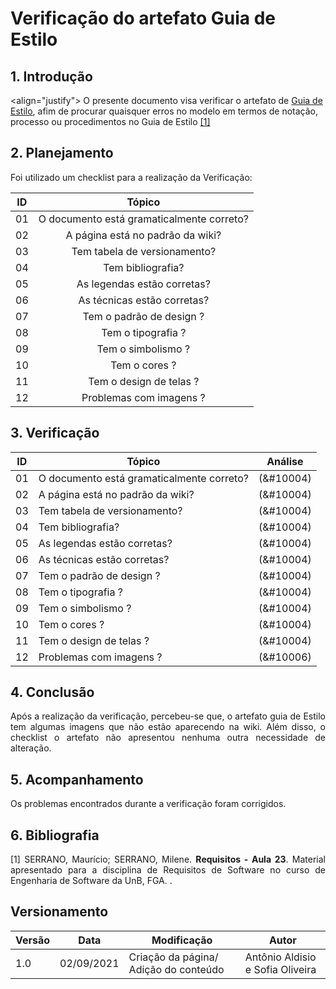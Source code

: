 # Verificação do artefato Guia de Estilo


## 1. Introdução
<align="justify">
O presente documento visa verificar o artefato de <a href = "2021.1-FindGlocal/requisitos/guiadeestilo/">Guia de Estilo</a>, afim de procurar quaisquer erros no modelo em termos de notação, processo ou procedimentos no Guia de Estilo <a href="#Bibliografia">[1]</a></p>
</p>

## 2. Planejamento 
<p  align="justify">Foi utilizado um checklist para a realização da Verificação:</p>

<center>

| ID| Tópico |
|:--:|:--:|
| 01 | O documento está gramaticalmente correto? |
| 02 | A página está no padrão da wiki? |
| 03 | Tem tabela de versionamento? |
| 04 | Tem bibliografia? |
| 05 | As legendas estão corretas? |
| 06 | As técnicas estão corretas? | 
| 07 | Tem o padrão de design ? | 
| 08 | Tem o tipografia ? | 
| 09 | Tem o simbolismo ? | 
| 10 | Tem o cores ? | 
| 11 | Tem o design de telas ? | 
| 12| Problemas com imagens ? | 





</center>

## 3. Verificação

<center>

| ID| Tópico | Análise |
|:-:|--|:-:|
| 01 | O documento está gramaticalmente correto? | (&#10004) |
| 02 | A página está no padrão da wiki? | (&#10004) |
| 03 | Tem tabela de versionamento? | (&#10004) |
| 04 | Tem bibliografia? | (&#10004) |
| 05 | As legendas estão corretas? | (&#10004) | 
| 06 | As técnicas estão corretas? |  (&#10004) |
| 07 | Tem o padrão de design ? | (&#10004) |
| 08 | Tem o tipografia ? | (&#10004) |
| 09 | Tem o simbolismo ? | (&#10004) |
| 10 | Tem o cores ? | (&#10004) |
| 11 | Tem o design de telas ? | (&#10004) |
| 12| Problemas com imagens ? | (&#10006) |
</center>

## 4. Conclusão

<p align="justify">
Após a realização da verificação, percebeu-se que, o artefato guia de Estilo tem algumas imagens que não estão aparecendo na wiki. Além disso, o checklist o artefato não apresentou nenhuma outra necessidade de alteração.  
</p>


## 5. Acompanhamento

<p align="justify">
Os problemas encontrados durante a verificação foram corrigidos.
</p>

## 6. Bibliografia <a id="Bibliografia"></a>
<p align = "justify"> [1] SERRANO, Maurício; SERRANO, Milene. <strong>Requisitos - Aula 23</strong>. Material apresentado para a disciplina de Requisitos de Software no curso de Engenharia de Software da UnB, FGA. </a> .</p>


## Versionamento
<center>

| Versão | Data | Modificação | Autor |
|--|--|--|--|
| 1.0 | 02/09/2021 | Criação da página/ Adição do conteúdo | Antônio Aldisio e  Sofia  Oliveira|

</center>
